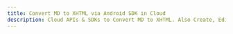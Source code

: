 ---title: Convert MD to XHTML via Android SDK in Clouddescription: Cloud APIs & SDKs to Convert MD to XHTML. Also Create, Edit & Render Microsoft Word & OpenOffice documents in the Cloud.---